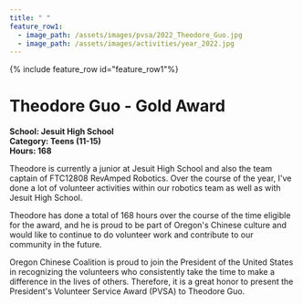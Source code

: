 ```yaml
---
title: " "
feature_row1:
  - image_path: /assets/images/pvsa/2022_Theodore_Guo.jpg
  - image_path: /assets/images/activities/year_2022.jpg
---
```


{% include feature_row id="feature_row1"%}

# Theodore Guo - Gold Award

**School: Jesuit High School**  
**Category: Teens (11-15)**  
**Hours: 168**  

Theodore is currently a junior at Jesuit High School and also the team captain of FTC12808 RevAmped Robotics. Over the course of the year, I've done a lot of volunteer activities within our robotics team as well as with Jesuit High School.

Theodore has done a total of 168 hours over the course of the time eligible for the award, and he is proud to be part of Oregon's Chinese culture and would like to continue to do volunteer work and contribute to our community in the future. 

Oregon Chinese Coalition is proud to join the President of the United States in recognizing the volunteers who consistently take the time to make a difference in the lives of others. Therefore, it is a great honor to present the President's Volunteer Service Award (PVSA) to Theodore Guo.
